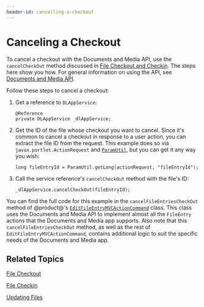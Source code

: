 ```yaml
---
header-id: cancelling-a-checkout
---
```


# Canceling a Checkout

To cancel a checkout with the Documents and Media API, use the 
`cancelCheckOut` method discussed in 
[File Checkout and Checkin](liferay.com). 
The steps here show you how. For general information on using the API, see 
[Documents and Media API](liferay.com). 

Follow these steps to cancel a checkout: 

1.  Get a reference to `DLAppService`: 

        @Reference
        private DLAppService _dlAppService;

2.  Get the ID of the file whose checkout you want to cancel. Since it's common 
    to cancel a checkout in response to a user action, you can extract the file 
    ID from the request. This example does so via `javax.portlet.ActionRequest` 
    and 
    [`ParamUtil`](@platform-ref@/7.2-latest/javadocs/portal-kernel/com/liferay/portal/kernel/util/ParamUtil.html), 
    but you can get it any way you wish: 

        long fileEntryId = ParamUtil.getLong(actionRequest, "fileEntryId");

3.  Call the service reference's `cancelCheckOut` method with the file's ID: 

        _dlAppService.cancelCheckOut(fileEntryId);

You can find the full code for this example in the `cancelFileEntriesCheckOut` 
method of @product@'s 
[`EditFileEntryMVCActionCommand`](https://github.com/liferay/liferay-portal/blob/master/modules/apps/document-library/document-library-web/src/main/java/com/liferay/document/library/web/internal/portlet/action/EditFileEntryMVCActionCommand.java) 
class. This class uses the Documents and Media API to implement almost all the 
`FileEntry` actions that the Documents and Media app supports. Also note that 
this `cancelFileEntriesCheckOut` method, as well as the rest of 
`EditFileEntryMVCActionCommand`, contains additional logic to suit the specific 
needs of the Documents and Media app. 

## Related Topics

[File Checkout](liferay.com)

[File Checkin](liferay.com)

[Updating Files](liferay.com)
